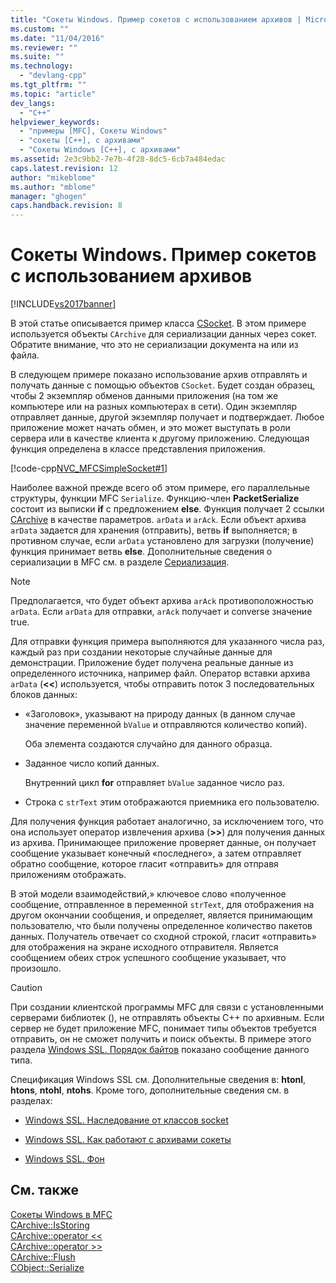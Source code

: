 ```yaml
---
title: "Сокеты Windows. Пример сокетов с использованием архивов | Microsoft Docs"
ms.custom: ""
ms.date: "11/04/2016"
ms.reviewer: ""
ms.suite: ""
ms.technology: 
  - "devlang-cpp"
ms.tgt_pltfrm: ""
ms.topic: "article"
dev_langs: 
  - "C++"
helpviewer_keywords: 
  - "примеры [MFC], Сокеты Windows"
  - "сокеты [C++], с архивами"
  - "Сокеты Windows [C++], с архивами"
ms.assetid: 2e3c9bb2-7e7b-4f28-8dc5-6cb7a484edac
caps.latest.revision: 12
author: "mikeblome"
ms.author: "mblome"
manager: "ghogen"
caps.handback.revision: 8
---
```

# Сокеты Windows. Пример сокетов с использованием архивов
[!INCLUDE[vs2017banner](../assembler/inline/includes/vs2017banner.md)]

В этой статье описывается пример класса [CSocket](../mfc/reference/csocket-class.md).  В этом примере используется объекты `CArchive` для сериализации данных через сокет.  Обратите внимание, что это не сериализации документа на или из файла.  
  
 В следующем примере показано использование архив отправлять и получать данные с помощью объектов `CSocket`.  Будет создан образец, чтобы 2 экземпляр обменов данными приложения \(на том же компьютере или на разных компьютерах в сети\).  Один экземпляр отправляет данные, другой экземпляр получает и подтверждает.  Любое приложение может начать обмен, и это может выступать в роли сервера или в качестве клиента к другому приложению.  Следующая функция определена в классе представления приложения.  
  
 [!code-cpp[NVC_MFCSimpleSocket#1](../mfc/codesnippet/CPP/windows-sockets-example-of-sockets-using-archives_1.cpp)]  
  
 Наиболее важной прежде всего об этом примере, его параллельные структуры, функции MFC `Serialize`.  Функцию\-член **PacketSerialize** состоит из выписки **if** с предложением **else**.  Функция получает 2 ссылки [CArchive](../mfc/reference/carchive-class.md) в качестве параметров. `arData` и `arAck`.  Если объект архива `arData` задается для хранения \(отправить\), ветвь **if** выполняется; в противном случае, если `arData` установлено для загрузки \(получение\) функция принимает ветвь **else**.  Дополнительные сведения о сериализации в MFC см. в разделе [Сериализация](../mfc/how-to-make-a-type-safe-collection.md).  
  
> [!NOTE]
>  Предполагается, что будет объект архива `arAck` противоположностью `arData`.  Если `arData` для отправки, `arAck` получает и converse значение true.  
  
 Для отправки функция примера выполняются для указанного числа раз, каждый раз при создании некоторые случайные данные для демонстрации.  Приложение будет получена реальные данные из определенного источника, например файл.  Оператор вставки архива `arData` \(**\<\<**\) используется, чтобы отправить поток 3 последовательных блоков данных:  
  
-   «Заголовок», указывают на природу данных \(в данном случае значение переменной `bValue` и отправляются количество копий\).  
  
     Оба элемента создаются случайно для данного образца.  
  
-   Заданное число копий данных.  
  
     Внутренний цикл **for** отправляет `bValue` заданное число раз.  
  
-   Строка с `strText` этим отображаются приемника его пользователю.  
  
 Для получения функция работает аналогично, за исключением того, что она использует оператор извлечения архива \(**\>\>**\) для получения данных из архива.  Принимающее приложение проверяет данные, он получает сообщение указывает конечный «последнего», а затем отправляет обратно сообщение, которое гласит «отправить» для отправя приложениям отображать.  
  
 В этой модели взаимодействий,» ключевое слово «полученное сообщение, отправленное в переменной `strText`, для отображения на другом окончании сообщения, и определяет, является принимающим пользователю, что были получены определенное количество пакетов данных.  Получатель отвечает со сходной строкой, гласит «отправить» для отображения на экране исходного отправителя.  Является сообщением обеих строк успешного сообщение указывает, что произошло.  
  
> [!CAUTION]
>  При создании клиентской программы MFC для связи с установленными серверами библиотек \(\), не отправлять объекты C\+\+ по архивным.  Если сервер не будет приложение MFC, понимает типы объектов требуется отправить, он не сможет получить и поиск объекты.  В примере этого раздела [Windows SSL. Порядок байтов](../mfc/windows-sockets-byte-ordering.md) показано сообщение данного типа.  
  
 Спецификация Windows SSL см. Дополнительные сведения в: **htonl**, **htons**, **ntohl**, **ntohs**.  Кроме того, дополнительные сведения см. в разделах:  
  
-   [Windows SSL. Наследование от классов socket](../mfc/windows-sockets-deriving-from-socket-classes.md)  
  
-   [Windows SSL. Как работают с архивами сокеты](../mfc/windows-sockets-how-sockets-with-archives-work.md)  
  
-   [Windows SSL. Фон](../mfc/windows-sockets-background.md)  
  
## См. также  
 [Сокеты Windows в MFC](../mfc/windows-sockets-in-mfc.md)   
 [CArchive::IsStoring](../Topic/CArchive::IsStoring.md)   
 [CArchive::operator \<\<](../Topic/CArchive::operator%20%3C%3C.md)   
 [CArchive::operator \>\>](../Topic/CArchive::operator%20%3E%3E.md)   
 [CArchive::Flush](../Topic/CArchive::Flush.md)   
 [CObject::Serialize](../Topic/CObject::Serialize.md)